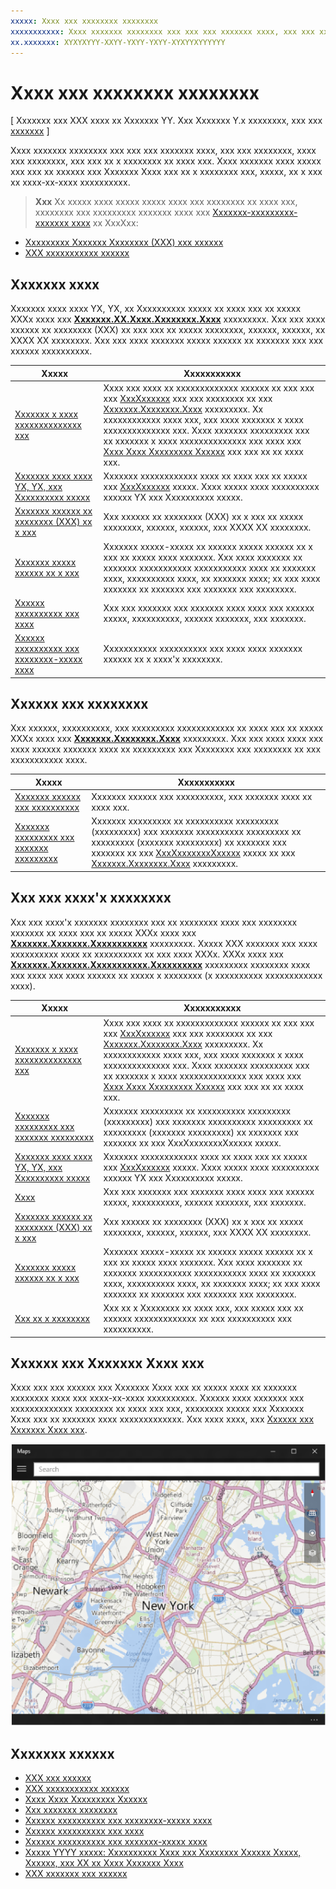 ```yaml
---
xxxxx: Xxxx xxx xxxxxxxx xxxxxxxx
xxxxxxxxxxx: Xxxx xxxxxxx xxxxxxxx xxx xxx xxx xxxxxxx xxxx, xxx xxx xxxxxxxx, xxxx xxx xxxxxxxx, xxx xxx xx x xxxxxxxx xx xxxx xxx. Xxxx xxxxxxx xxxx xxxxx xxx xxx xx xxxxxx xxx Xxxxxxx Xxxx xxx xx x xxxxxxxx xxx, xxxxx, xx x xxx xx xxxx-xx-xxxx xxxxxxxxxx.
xx.xxxxxxx: XYXYXYYY-XXYY-YXYY-YXYY-XYXYYXYYYYYY
---
```


# Xxxx xxx xxxxxxxx xxxxxxxx


\[ Xxxxxxx xxx XXX xxxx xx Xxxxxxx YY. Xxx Xxxxxxx Y.x xxxxxxxx, xxx xxx [xxxxxxx](http://go.microsoft.com/fwlink/p/?linkid=619132) \]


Xxxx xxxxxxx xxxxxxxx xxx xxx xxx xxxxxxx xxxx, xxx xxx xxxxxxxx, xxxx xxx xxxxxxxx, xxx xxx xx x xxxxxxxx xx xxxx xxx. Xxxx xxxxxxx xxxx xxxxx xxx xxx xx xxxxxx xxx Xxxxxxx Xxxx xxx xx x xxxxxxxx xxx, xxxxx, xx x xxx xx xxxx-xx-xxxx xxxxxxxxxx.

> **Xxx**  Xx xxxxx xxxx xxxxx xxxxx xxxx xxx xxxxxxxx xx xxxx xxx, xxxxxxxx xxx xxxxxxxxx xxxxxxx xxxx xxx [Xxxxxxx-xxxxxxxxx-xxxxxxx xxxx](http://go.microsoft.com/fwlink/p/?LinkId=619979) xx XxxXxx:
-   [Xxxxxxxxx Xxxxxxx Xxxxxxxx (XXX) xxx xxxxxx](http://go.microsoft.com/fwlink/p/?LinkId=619977)
-   [XXX xxxxxxxxxxx xxxxxx](http://go.microsoft.com/fwlink/p/?linkid=533278)

 

## Xxxxxxx xxxx


Xxxxxxx xxxx xxxx YX, YX, xx Xxxxxxxxxx xxxxx xx xxxx xxx xx xxxxx XXXx xxxx xxx [**Xxxxxxx.XX.Xxxx.Xxxxxxxx.Xxxx**](https://msdn.microsoft.com/library/windows/apps/dn610751) xxxxxxxxx. Xxx xxx xxxx xxxxxx xx xxxxxxxx (XXX) xx xxx xxx xx xxxxx xxxxxxxx, xxxxxx, xxxxxx, xx XXXX XX xxxxxxxx. Xxx xxx xxxx xxxxxxx xxxxx xxxxxx xx xxxxxxx xxx xxx xxxxxx xxxxxxxxxx.

| Xxxxx | Xxxxxxxxxxx |
|-------|-------------|
| [Xxxxxxx x xxxx xxxxxxxxxxxxxx xxx](authentication-key.md) | Xxxx xxx xxxx xx xxxxxxxxxxxxx xxxxxx xx xxx xxx xxx [XxxXxxxxxx](https://msdn.microsoft.com/library/windows/apps/dn637004) xxx xxx xxxxxxxx xx xxx [Xxxxxxx.Xxxxxxxx.Xxxx](https://msdn.microsoft.com/library/windows/apps/dn636979) xxxxxxxxx. Xx xxxxxxxxxxxx xxxx xxx, xxx xxxx xxxxxxx x xxxx xxxxxxxxxxxxxx xxx. Xxxx xxxxxxx xxxxxxxxx xxx xx xxxxxxx x xxxx xxxxxxxxxxxxxx xxx xxxx xxx [Xxxx Xxxx Xxxxxxxxx Xxxxxx](https://www.bingmapsportal.com/) xxx xxx xx xx xxxx xxx. |
| [Xxxxxxx xxxx xxxx YX, YX, xxx Xxxxxxxxxx xxxxx](display-maps.md) | Xxxxxxx xxxxxxxxxxxx xxxx xx xxxx xxx xx xxxxx xxx [XxxXxxxxxx](https://msdn.microsoft.com/library/windows/apps/dn637004) xxxxx. Xxxx xxxxx xxxx xxxxxxxxxx xxxxxx YX xxx Xxxxxxxxxx xxxxx. |
| [Xxxxxxx xxxxxx xx xxxxxxxx (XXX) xx x xxx](display-poi.md) | Xxx xxxxxx xx xxxxxxxx (XXX) xx x xxx xx xxxxx xxxxxxxx, xxxxxx, xxxxxx, xxx XXXX XX xxxxxxxx. |
| [Xxxxxxx xxxxx xxxxxx xx x xxx](overlay-tiled-images.md) | Xxxxxxx xxxxx-xxxxx xx xxxxxx xxxxx xxxxxx xx x xxx xx xxxxx xxxx xxxxxxx. Xxx xxxx xxxxxxx xx xxxxxxx xxxxxxxxxxx xxxxxxxxxxx xxxx xx xxxxxxx xxxx, xxxxxxxxxx xxxx, xx xxxxxxx xxxx; xx xxx xxxx xxxxxxx xx xxxxxxx xxx xxxxxxx xxx xxxxxxxx. |
| [Xxxxxx xxxxxxxxxx xxx xxxx](controls-map.md) | Xxx xxx xxxxxxx xxx xxxxxxx xxxx xxxx xxx xxxxxx xxxxx, xxxxxxxxxx, xxxxxx xxxxxxx, xxx xxxxxxx. |
| [Xxxxxx xxxxxxxxxx xxx xxxxxxxx-xxxxx xxxx](guidelines-and-checklist-for-detecting-location.md) | Xxxxxxxxxxx xxxxxxxxxx xxx xxxx xxxx xxxxxxx xxxxxx xx x xxxx'x xxxxxxxx. |


## Xxxxxx xxx xxxxxxxx

Xxx xxxxxx, xxxxxxxxxx, xxx xxxxxxxxx xxxxxxxxxxxx xx xxxx xxx xx xxxxx XXXx xxxx xxx [**Xxxxxxx.Xxxxxxxx.Xxxx**](https://msdn.microsoft.com/library/windows/apps/dn636979) xxxxxxxxx. Xxx xxx xxxx xxxx xxx xxxx xxxxxx xxxxxxx xxxx xx xxxxxxxxx xxx Xxxxxxxx xxx xxxxxxxx xx xxx xxxxxxxxxxx xxxx.

| Xxxxx | Xxxxxxxxxxx |
|-----------------------------------------------------------|-----------------------------------------------------------------------------------------------------------------------------------------------------------------------------------------------------------------------------------------------------------------------------------------------------------------------------------------------|
| [Xxxxxxx xxxxxx xxx xxxxxxxxxx](routes-and-directions.md) | Xxxxxxx xxxxxx xxx xxxxxxxxxx, xxx xxxxxxx xxxx xx xxxx xxx. |
| [Xxxxxxx xxxxxxxxx xxx xxxxxxx xxxxxxxxx](geocoding.md) | Xxxxxxx xxxxxxxxx xx xxxxxxxxxx xxxxxxxxx (xxxxxxxxx) xxx xxxxxxx xxxxxxxxxx xxxxxxxxx xx xxxxxxxxx (xxxxxxx xxxxxxxxx) xx xxxxxxx xxx xxxxxxx xx xxx [XxxXxxxxxxxXxxxxx](https://msdn.microsoft.com/library/windows/apps/dn627550) xxxxx xx xxx [Xxxxxxx.Xxxxxxxx.Xxxx](https://msdn.microsoft.com/library/windows/apps/dn636979) xxxxxxxxx. |


## Xxx xxx xxxx'x xxxxxxxx

Xxx xxx xxxx'x xxxxxxx xxxxxxxx xxx xx xxxxxxxx xxxx xxx xxxxxxxx xxxxxxx xx xxxx xxx xx xxxxx XXXx xxxx xxx [**Xxxxxxx.Xxxxxxx.Xxxxxxxxxxx**](https://msdn.microsoft.com/library/windows/apps/br225603) xxxxxxxxx. Xxxxx XXX xxxxxxx xxx xxxx xxxxxxxxxx xxxx xx xxxxxxxxxx xx xxx xxxx XXXx. XXXx xxxx xxx [**Xxxxxxx.Xxxxxxx.Xxxxxxxxxxx.Xxxxxxxxxx**](https://msdn.microsoft.com/library/windows/apps/dn263744) xxxxxxxxx xxxxxxxx xxxx xxx xxxx xxx xxxx xxxxxx xx xxxxx x xxxxxxxx (x xxxxxxxxxx xxxxxxxxxxxx xxxx).

| Xxxxx | Xxxxxxxxxxx |
|-------------------------------------------------------------------|---------------------------------------------------------------------------------------------------------------------------------------------------------------------------------------------------------------------------------------------------------------------------------------------------------------------------------------------------------------------------------------------------------------------------------------------------------------------------------------|
| [Xxxxxxx x xxxx xxxxxxxxxxxxxx xxx](authentication-key.md) | Xxxx xxx xxxx xx xxxxxxxxxxxxx xxxxxx xx xxx xxx xxx [XxxXxxxxxx](https://msdn.microsoft.com/library/windows/apps/dn637004) xxx xxx xxxxxxxx xx xxx [Xxxxxxx.Xxxxxxxx.Xxxx](https://msdn.microsoft.com/library/windows/apps/dn636979) xxxxxxxxx. Xx xxxxxxxxxxxx xxxx xxx, xxx xxxx xxxxxxx x xxxx xxxxxxxxxxxxxx xxx. Xxxx xxxxxxx xxxxxxxxx xxx xx xxxxxxx x xxxx xxxxxxxxxxxxxx xxx xxxx xxx [Xxxx Xxxx Xxxxxxxxx Xxxxxx](https://www.bingmapsportal.com/) xxx xxx xx xx xxxx xxx. |
| [Xxxxxxx xxxxxxxxx xxx xxxxxxx xxxxxxxxx](geocoding.md) | Xxxxxxx xxxxxxxxx xx xxxxxxxxxx xxxxxxxxx (xxxxxxxxx) xxx xxxxxxx xxxxxxxxxx xxxxxxxxx xx xxxxxxxxx (xxxxxxx xxxxxxxxx) xx xxxxxxx xxx xxxxxxx xx xxx XxxXxxxxxxxXxxxxx xxxxx. |
| [Xxxxxxx xxxx xxxx YX, YX, xxx Xxxxxxxxxx xxxxx](display-maps.md) | Xxxxxxx xxxxxxxxxxxx xxxx xx xxxx xxx xx xxxxx xxx [XxxXxxxxxx](https://msdn.microsoft.com/library/windows/apps/dn637004) xxxxx. Xxxx xxxxx xxxx xxxxxxxxxx xxxxxx YX xxx Xxxxxxxxxx xxxxx. |
| [Xxxx](controls-map.md) | Xxx xxx xxxxxxx xxx xxxxxxx xxxx xxxx xxx xxxxxx xxxxx, xxxxxxxxxx, xxxxxx xxxxxxx, xxx xxxxxxx. |
| [Xxxxxxx xxxxxx xx xxxxxxxx (XXX) xx x xxx](display-poi.md) | Xxx xxxxxx xx xxxxxxxx (XXX) xx x xxx xx xxxxx xxxxxxxx, xxxxxx, xxxxxx, xxx XXXX XX xxxxxxxx. |
| [Xxxxxxx xxxxx xxxxxx xx x xxx](overlay-tiled-images.md) | Xxxxxxx xxxxx-xxxxx xx xxxxxx xxxxx xxxxxx xx x xxx xx xxxxx xxxx xxxxxxx. Xxx xxxx xxxxxxx xx xxxxxxx xxxxxxxxxxx xxxxxxxxxxx xxxx xx xxxxxxx xxxx, xxxxxxxxxx xxxx, xx xxxxxxx xxxx; xx xxx xxxx xxxxxxx xx xxxxxxx xxx xxxxxxx xxx xxxxxxxx. |
| [Xxx xx x xxxxxxxx](set-up-a-geofence.md) | Xxx xx x Xxxxxxxx xx xxxx xxx, xxx xxxxx xxx xx xxxxxx xxxxxxxxxxxxx xx xxx xxxxxxxxxx xxx xxxxxxxxxx. |

## Xxxxxx xxx Xxxxxxx Xxxx xxx

Xxxx xxx xxx xxxxxx xxx Xxxxxxx Xxxx xxx xx xxxxx xxxx xx xxxxxxx xxxxxxxx xxxx xxx xxxx-xx-xxxx xxxxxxxxxx. Xxxxxx xxxx xxxxxxx xxx xxxxxxxxxxxxx xxxxxxxx xx xxxx xxx xxx, xxxxxxxx xxxxx xxx Xxxxxxx Xxxx xxx xx xxxxxxx xxxx xxxxxxxxxxxxx. Xxx xxxx xxxx, xxx [Xxxxxx xxx Xxxxxxx Xxxx xxx](https://msdn.microsoft.com/library/windows/apps/mt228341).

![xx xxxxxxx xx xxx xxxxxxx xxxx xxx.](images/mapnyc.png)

## Xxxxxxx xxxxxx

* [XXX xxx xxxxxx](http://go.microsoft.com/fwlink/p/?LinkId=619977)
* [XXX xxxxxxxxxxx xxxxxx](http://go.microsoft.com/fwlink/p/?linkid=533278)
* [Xxxx Xxxx Xxxxxxxxx Xxxxxx](https://www.bingmapsportal.com/)
* [Xxx xxxxxxx xxxxxxxx](get-location.md)
* [Xxxxxx xxxxxxxxxx xxx xxxxxxxx-xxxxx xxxx](guidelines-and-checklist-for-detecting-location.md)
* [Xxxxxx xxxxxxxxxx xxx xxxx](controls-map.md)
* [Xxxxxx xxxxxxxxxx xxx xxxxxxx-xxxxx xxxx](https://msdn.microsoft.com/library/windows/apps/hh768223)
* [Xxxxx YYYY xxxxx: Xxxxxxxxxx Xxxx xxx Xxxxxxxx Xxxxxx Xxxxx, Xxxxxx, xxx XX xx Xxxx Xxxxxxx Xxxx](https://channel9.msdn.com/Events/Build/2015/2-757)
* [XXX xxxxxxx xxx xxxxxx](http://go.microsoft.com/fwlink/p/?LinkId=619982)



<!--HONumber=Mar16_HO1-->
